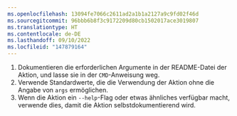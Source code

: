 ```yaml
---
ms.openlocfilehash: 13094fe7066c2611ad2a1b1a2127a9c9fd02f46d
ms.sourcegitcommit: 96bbb6b8f3c9172209d80cb1502017ace3019807
ms.translationtype: HT
ms.contentlocale: de-DE
ms.lasthandoff: 09/10/2022
ms.locfileid: "147879164"
---
```

1. Dokumentieren die erforderlichen Argumente in der README-Datei der Aktion, und lasse sie in der `CMD`-Anweisung weg.
1. Verwende Standardwerte, die die Verwendung der Aktion ohne die Angabe von `args` ermöglichen.
1. Wenn die Aktion ein `--help`-Flag oder etwas ähnliches verfügbar macht, verwende dies, damit die Aktion selbstdokumentierend wird.
